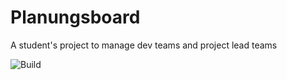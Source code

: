 # Planungsboard
A student's project to manage dev teams and project lead teams

![Build](https://github.com/haevg-rz/Planungsboard/workflows/.NET%20Core/badge.svg)
